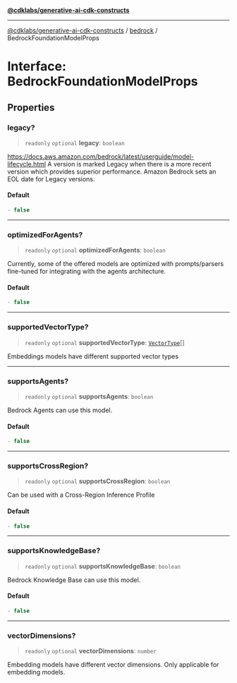 [**@cdklabs/generative-ai-cdk-constructs**](../../../README.md)

***

[@cdklabs/generative-ai-cdk-constructs](../../../README.md) / [bedrock](../README.md) / BedrockFoundationModelProps

# Interface: BedrockFoundationModelProps

## Properties

### legacy?

> `readonly` `optional` **legacy**: `boolean`

https://docs.aws.amazon.com/bedrock/latest/userguide/model-lifecycle.html
A version is marked Legacy when there is a more recent version which provides superior performance. Amazon Bedrock sets an EOL date for Legacy versions.

#### Default

```ts
- false
```

***

### optimizedForAgents?

> `readonly` `optional` **optimizedForAgents**: `boolean`

Currently, some of the offered models are optimized with prompts/parsers fine-tuned for integrating with the agents architecture.

#### Default

```ts
- false
```

***

### supportedVectorType?

> `readonly` `optional` **supportedVectorType**: [`VectorType`](../enumerations/VectorType.md)[]

Embeddings models have different supported vector types

***

### supportsAgents?

> `readonly` `optional` **supportsAgents**: `boolean`

Bedrock Agents can use this model.

#### Default

```ts
- false
```

***

### supportsCrossRegion?

> `readonly` `optional` **supportsCrossRegion**: `boolean`

Can be used with a Cross-Region Inference Profile

#### Default

```ts
- false
```

***

### supportsKnowledgeBase?

> `readonly` `optional` **supportsKnowledgeBase**: `boolean`

Bedrock Knowledge Base can use this model.

#### Default

```ts
- false
```

***

### vectorDimensions?

> `readonly` `optional` **vectorDimensions**: `number`

Embedding models have different vector dimensions.
Only applicable for embedding models.
